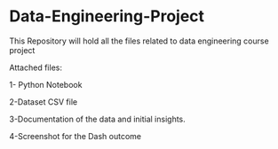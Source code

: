 # Data-Engineering-Project
This Repository will hold all the files related to data engineering course project

Attached files:

1- Python Notebook

2-Dataset CSV file

3-Documentation of the data and initial insights.

4-Screenshot for the Dash outcome
